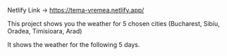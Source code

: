 Netlify Link -> https://tema-vremea.netlify.app/

This project shows you the weather for 5 chosen cities (Bucharest, Sibiu, Oradea, Timisioara, Arad)

It shows the weather for the following 5 days.
